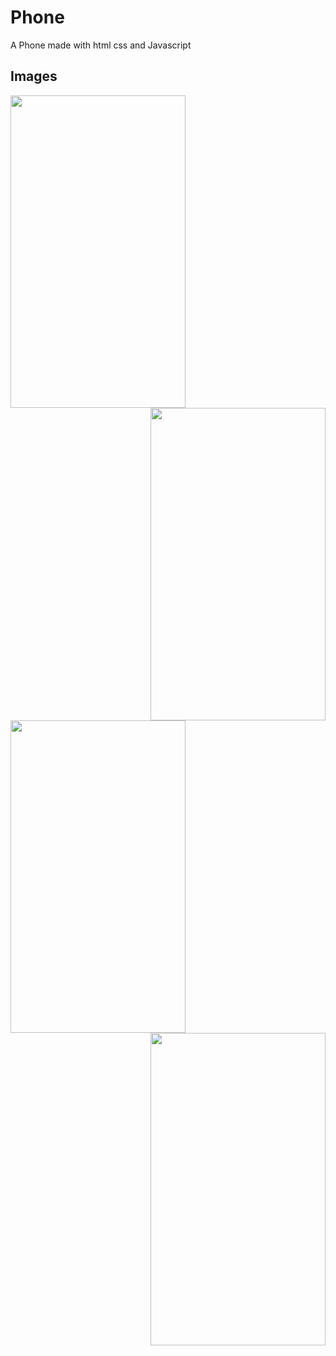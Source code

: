 # Phone
A Phone made with html css and Javascript

## Images

<img src="https://user-images.githubusercontent.com/38129975/58396817-d979b980-806b-11e9-920e-ed37fff5ce87.JPG" width="280px" height="500px"><img src="https://user-images.githubusercontent.com/38129975/58396841-f9a97880-806b-11e9-89ed-35deb9cb985d.JPG" width="280px" height="500px" align="right">

<img src="https://user-images.githubusercontent.com/38129975/58396852-05953a80-806c-11e9-91e8-66e41e31923b.JPG" width="280px" height="500px"><img src="https://user-images.githubusercontent.com/38129975/58396861-10e86600-806c-11e9-8cd7-ea1f250e6259.JPG" width="280px" height="500px" align="right">

